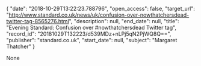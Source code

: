 {
  "date": "2018-10-29T13:22:23.788796", 
  "open_access": false, 
  "target_url": "http://www.standard.co.uk/news/uk/confusion-over-nowthatchersdead-twitter-tag-8565276.html", 
  "description": null, 
  "end_date": null, 
  "title": "Evening Standard: Confusion over #nowthatchersdead Twitter tag", 
  "record_id": "20181029T132223/d539MDz+nLPj5qN2PjWQ8Q==", 
  "publisher": "standard.co.uk", 
  "start_date": null, 
  "subject": "Margaret Thatcher"
}

None